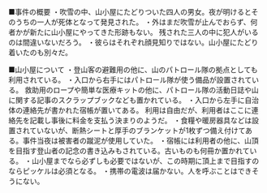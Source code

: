 ■事件の概要
・吹雪の中、山小屋にたどりついた四人の男女。夜が明けるとそのうちの一人が死体となって発見された。
・外はまだ吹雪が止んでおらず、何者かが新たに山小屋にやってきた形跡もない。
残された三人の中に犯人がいるのは間違いないだろう。
・彼らはそれぞれ顔見知りではない。山小屋にたどり着いたのも別々だ。

■山小屋について
・登山客の避難用の他に、山のパトロール隊の拠点としても利用されている。
・入口から右手にはパトロール隊が使う備品が設置されている。
救助用のロープや簡単な医療キットの他に、パトロール隊の活動日誌や山に関する記事のスクラップブックなども置かれている。
・入口から左手に自治体の連絡先が書かれた宿帳が置いてある。
利用は自由だが、利用者はここに連絡先を記載し事後に料金を支払う決まりのようだ。
・食糧や暖房器具などは設置されていないが、断熱シートと厚手のブランケットが1枚ずつ備え付けてある。事件当夜は被害者の蹴泥が使用していた。
・宿帳には利用者の他に、山頂を目指す登山者の記念の書き込みもされている。古いものも何冊か置かれている。
・山小屋までなら必ずしも必要ではないが、この時期に頂上まで目指すのならピッケルは必須となる。
・携帯の電波は届かない。人を呼ぶことはできそうにない。